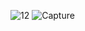![12](https://github.com/user-attachments/assets/15702be0-a302-4601-a390-1d5c6a76a3d1)
![Capture](https://github.com/user-attachments/assets/98d85fc4-2e8c-4343-90c2-cb49ec0ae4e7)
